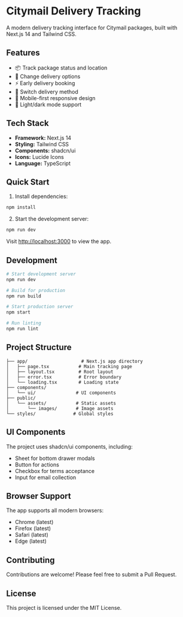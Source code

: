 # Citymail Delivery Tracking

A modern delivery tracking interface for Citymail packages, built with Next.js 14 and Tailwind CSS.

## Features

- 📦 Track package status and location
- 🚚 Change delivery options
- ⚡ Early delivery booking
- 🔄 Switch delivery method
- 📱 Mobile-first responsive design
- 🌙 Light/dark mode support

## Tech Stack

- **Framework:** Next.js 14
- **Styling:** Tailwind CSS
- **Components:** shadcn/ui
- **Icons:** Lucide Icons
- **Language:** TypeScript

## Quick Start

1. Install dependencies:
```bash
npm install
```

2. Start the development server:
```bash
npm run dev
```

Visit [http://localhost:3000](http://localhost:3000) to view the app.

## Development

```bash
# Start development server
npm run dev

# Build for production
npm run build

# Start production server
npm start

# Run linting
npm run lint
```

## Project Structure

```
├── app/                    # Next.js app directory
│   ├── page.tsx           # Main tracking page
│   ├── layout.tsx         # Root layout
│   ├── error.tsx          # Error boundary
│   └── loading.tsx        # Loading state
├── components/
│   └── ui/               # UI components
├── public/
│   └── assets/           # Static assets
│       └── images/       # Image assets
└── styles/              # Global styles
```

## UI Components

The project uses shadcn/ui components, including:
- Sheet for bottom drawer modals
- Button for actions
- Checkbox for terms acceptance
- Input for email collection

## Browser Support

The app supports all modern browsers:
- Chrome (latest)
- Firefox (latest)
- Safari (latest)
- Edge (latest)

## Contributing

Contributions are welcome! Please feel free to submit a Pull Request.

## License

This project is licensed under the MIT License.
